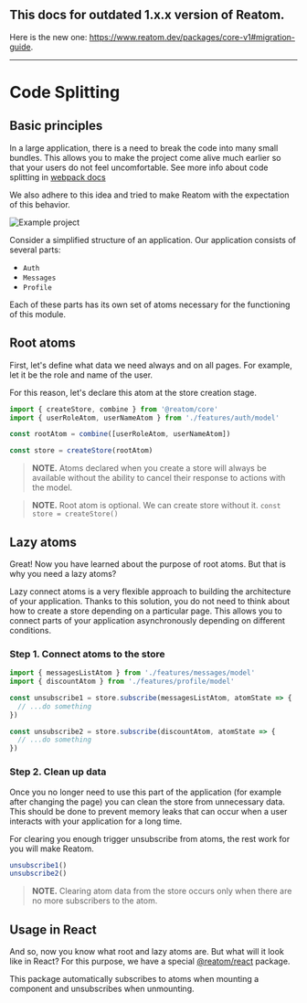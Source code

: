 ## **This docs for outdated 1.x.x version of Reatom.**

Here is the new one: https://www.reatom.dev/packages/core-v1#migration-guide.

---

# Code Splitting

## Basic principles

In a large application, there is a need to break the code into many small bundles. This allows you to make the project come alive much earlier so that your users do not feel uncomfortable. See more info about code splitting in [webpack docs](https://webpack.js.org/guides/code-splitting/)

We also adhere to this idea and tried to make Reatom with the expectation of this behavior.

![Example project](./code-splitting.assets/struct1.svg)

Consider a simplified structure of an application. Our application consists of several parts:

- `Auth`
- `Messages`
- `Profile`

Each of these parts has its own set of atoms necessary for the functioning of this module.

## Root atoms

First, let's define what data we need always and on all pages. For example, let it be the role and name of the user.

For this reason, let's declare this atom at the store creation stage.

```js
import { createStore, combine } from '@reatom/core'
import { userRoleAtom, userNameAtom } from './features/auth/model'

const rootAtom = combine([userRoleAtom, userNameAtom])

const store = createStore(rootAtom)
```

> **NOTE.** Atoms declared when you create a store will always be available without the ability to cancel their response to actions with the model.

> **NOTE.** Root atom is optional. We can create store without it. `const store = createStore()`

## Lazy atoms

Great! Now you have learned about the purpose of root atoms. But that is why you need a lazy atoms?

Lazy connect atoms is a very flexible approach to building the architecture of your application. Thanks to this solution, you do not need to think about how to create a store depending on a particular page. This allows you to connect parts of your application asynchronously depending on different conditions.

### Step 1. Connect atoms to the store

```js
import { messagesListAtom } from './features/messages/model'
import { discountAtom } from './features/profile/model'

const unsubscribe1 = store.subscribe(messagesListAtom, atomState => {
  // ...do something
})

const unsubscribe2 = store.subscribe(discountAtom, atomState => {
  // ...do something
})
```

### Step 2. Clean up data

Once you no longer need to use this part of the application (for example after changing the page) you can clean the store from unnecessary data. This should be done to prevent memory leaks that can occur when a user interacts with your application for a long time.

For clearing you enough trigger unsubscribe from atoms, the rest work for you will make Reatom.

```js
unsubscribe1()
unsubscribe2()
```

> **NOTE.** Clearing atom data from the store occurs only when there are no more subscribers to the atom.

## Usage in React

And so, now you know what root and lazy atoms are. But what will it look like in React? For this purpose, we have a special [@reatom/react](/packages/react) package.

This package automatically subscribes to atoms when mounting a component and unsubscribes when unmounting.

<!--
TODO: Example

```jsx
import React, { lazy } from 'react'
import { createStore } from '@reatom/core'
import { context } from '@reatom/react'
import { userRoleAtom, userNameAtom } from './features/auth/model'

const rootAtom = combine([userRoleAtom, userNameAtom])

const Messsages = lazy(() => import('./features/messages/ui/Messages'));
const AuthForm = lazy(() => import('./features/auth/ui/AuthForm'));

function Router() {
  const userRole = useAtom(userRoleAtom)

  const Page = {
    'guest': AuthForm,
    'user': Messages,
  }[userRole]

  return (
    <>
      <Suspense fallback={<div>Loading...</div>}>
        <Page />
      </Suspense>
    </>
  )
}

export function App() {
  return (
    <context.Provider value={createStore(rootAtom)}>
      <Router />
    </context.Provider>
  )
}
``` -->
